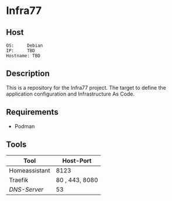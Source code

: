 # Infra77 

## Host
```
OS:     Debian
IP:     TBD
Hostname: TBD
```
## Description
This is a repository for the Infra77 project. The target to define the application configuration and Infrastructure As Code.

## Requirements
- Podman

## Tools
| Tool          | Host-Port      |
|---------------|----------------|
| Homeassistant | 8123           |
| Traefik       | 80 , 443, 8080 |
| *DNS-Server*  | 53              |

